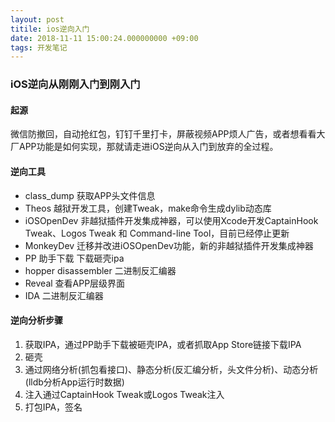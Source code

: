 ```yaml
---
layout: post
titile: ios逆向入门
date: 2018-11-11 15:00:24.000000000 +09:00
tags: 开发笔记
---
```


### iOS逆向从刚刚入门到刚入门

#### 起源

微信防撤回，自动抢红包，钉钉千里打卡，屏蔽视频APP烦人广告，或者想看看大厂APP功能是如何实现，那就请走进iOS逆向从入门到放弃的全过程。

#### 逆向工具

* class_dump 获取APP头文件信息
* Theos 越狱开发工具，创建Tweak，make命令生成dylib动态库
* iOSOpenDev 非越狱插件开发集成神器，可以使用Xcode开发CaptainHook Tweak、Logos Tweak 和 Command-line Tool，目前已经停止更新
* MonkeyDev 迁移并改进iOSOpenDev功能，新的非越狱插件开发集成神器
* PP 助手下载 下载砸壳ipa
* hopper disassembler 二进制反汇编器
* Reveal 查看APP层级界面
* IDA 二进制反汇编器
  
#### 逆向分析步骤

1. 获取IPA，通过PP助手下载被砸壳IPA，或者抓取App Store链接下载IPA
2. 砸壳
3. 通过网络分析(抓包看接口)、静态分析(反汇编分析，头文件分析)、动态分析(lldb分析App运行时数据)
4. 注入通过CaptainHook Tweak或Logos Tweak注入
5. 打包IPA，签名




